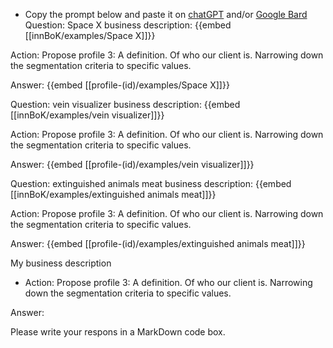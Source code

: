 - Copy the prompt below and paste it on [chatGPT](https://chat.openai.com) and/or [Google Bard](https://bard.google.com/chat)
Question: Space X business description:
{{embed [[innBoK/examples/Space X]]}}

Action: Propose profile 3: A definition. Of who our client is. Narrowing down the segmentation criteria to specific values.

Answer:
{{embed [[profile-(id)/examples/Space X]]}}

Question: vein visualizer business description:
{{embed [[innBoK/examples/vein visualizer]]}}

Action: Propose profile 3: A definition. Of who our client is. Narrowing down the segmentation criteria to specific values.

Answer:
{{embed [[profile-(id)/examples/vein visualizer]]}}

Question: extinguished animals meat business description:
{{embed [[innBoK/examples/extinguished animals meat]]}}

Action: Propose profile 3: A definition. Of who our client is. Narrowing down the segmentation criteria to specific values.

Answer:
{{embed [[profile-(id)/examples/extinguished animals meat]]}}



My business description

<CONTEXT>

- Action:
Propose profile 3: A definition. Of who our client is. Narrowing down the segmentation criteria to specific values.

Answer:

Please write your respons in a MarkDown code box.



